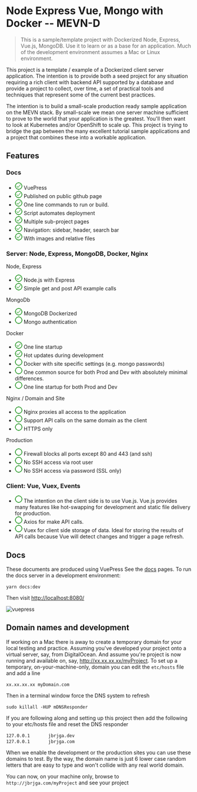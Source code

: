 # Node Express Vue, Mongo with Docker -- MEVN-D

> This is a sample/template project with Dockerized Node, Express, Vue.js, MongoDB. Use it to learn or as a base for an application.
Much of the development environment assumes a Mac or Linux environment.

This project is a template / example of a Dockerized client server application.  The intention is to provide both a seed
project for any situation requiring a rich client with backend API supported by a database and provide a project to 
collect, over time, a set of practical tools and techniques that represent some of the current best practices.

The intention is to build a small-scale production ready sample application on the MEVN stack.  By small-scale we mean one
server machine sufficient to prove to the world that your application is the greatest.  You'll then want to look at Kubernetes
and/or OpenShift to scale up.
This project is trying to bridge the gap between the many excellent tutorial sample applications and a project that combines
these into a workable application.


[checked]: ./images/checked-20.png "checked"
[unchecked]: ./images/unchecked-20.png "unchecked"

## Features

### Docs
- ![checked] VuePress 
- ![checked] Published on public github page
- ![checked] One line commands to run or build.
- ![checked] Script automates deployment
- ![checked] Multiple sub-project pages
- ![checked] Navigation:  sidebar, header, search bar
- ![checked] With images and relative files 

### Server: Node, Express, MongoDB, Docker, Nginx

Node, Express
- ![checked] Node.js with Express  
- ![checked] Simple get and post API example calls

MongoDb 
- ![checked] MongoDB Dockerized
- ![unchecked] Mongo authentication

Docker
- ![checked] One line startup
- ![checked] Hot updates during development
- ![unchecked] Docker with site specific settings (e.g. mongo passwords) 
- ![unchecked] One common source for both Prod and Dev with absolutely minimal differences.
- ![unchecked] One line startup for both Prod and Dev
 
Nginx / Domain and Site
- ![unchecked] Nginx proxies all access to the application
- ![unchecked] Support API calls on the same domain as the client 
- ![unchecked] HTTPS only

Production
- ![unchecked] Firewall blocks all ports except 80 and 443 (and ssh)
- ![unchecked] No SSH access via root user
- ![unchecked] No SSH access via password (SSL only) 


### Client: Vue, Vuex, Events
- ![unchecked] The intention on the client side is to use Vue.js.  Vue.js provides many features like hot-swapping for development and static file delivery for production.
- ![unchecked] Axios for make API calls.
- ![unchecked] Vuex for client side storage of data. Ideal for storing the results of API calls because Vue will detect changes and trigger a page refresh. 



## Docs

These documents are produced using VuePress
See the [docs](/docs/) pages.  To run the docs server in a development environment:
```
yarn docs:dev
```
Then visit  [http://localhost:8080/](http://localhost:8080/)

<img src="https://vuepress.vuejs.org/hero.png" alt="vuepress" style="width:100px;"/>


## Domain names and development

If working on a Mac there is away to create a temporary domain for your local testing and practice.  Assuming
you've developed your project onto a virtual server, say, from DigitalOcean.  And assume you're project is now running and
available on, say, http://xx.xx.xx.xx/myProject.  To set up a temporary, on-your-machine-only, domain you can edit the 
```etc/hosts```  file and add a line

```
xx.xx.xx.xx myDomain.com
``` 

Then in a terminal window force the DNS system to refresh
```
sudo killall -HUP mDNSResponder
```

If you are following along and setting up this project then add the following to your etc/hosts file and reset the DNS responder

```
127.0.0.1       jbrjga.dev
127.0.0.1       jbrjga.com
```
When we enable the development or the production sites you can use these domains to test.  By the way, the domain name
is just 6 lower case random letters that are easy to type and won't collide with any real world domain.

You can now, on your machine only, browse to ```http://jbrjga.com/myProject``` and see your project